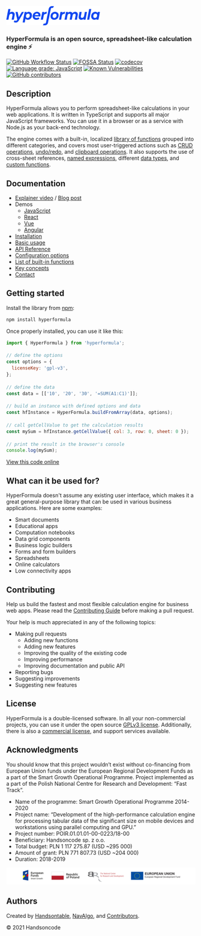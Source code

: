 <a href="https://handsontable.github.io/hyperformula/">
<img src="./github-hf-logo-blue.svg" width="250" height="51" alt="HyperFormula"/>
</a>

### HyperFormula is an open source, spreadsheet-like calculation engine ⚡

[![GitHub Workflow Status](https://img.shields.io/github/workflow/status/handsontable/hyperformula/Test)](https://github.com/handsontable/hyperformula/actions?query=workflow%3ATest+branch%3Amaster)
[![FOSSA Status](https://app.fossa.io/api/projects/git%2Bgithub.com%2Fhandsontable%2Fhyperformula.svg?type=shield)](https://app.fossa.io/projects/git%2Bgithub.com%2Fhandsontable%2Fhyperformula?ref=badge_shield)
[![codecov](https://codecov.io/gh/handsontable/hyperformula/branch/master/graph/badge.svg?token=5k9ZQv8azO)](https://codecov.io/gh/handsontable/hyperformula)
[![Language grade: JavaScript](https://img.shields.io/lgtm/grade/javascript/g/handsontable/hyperformula.svg?logo=lgtm&logoWidth=18)](https://lgtm.com/projects/g/handsontable/hyperformula/context:javascript)
[![Known Vulnerabilities](https://snyk.io/test/github/handsontable/hyperformula/badge.svg?targetFile=package.json)](https://snyk.io/test/github/handsontable/hyperformula?targetFile=package.json)
[![GitHub contributors](https://img.shields.io/github/contributors/handsontable/hyperformula)](https://github.com/handsontable/hyperformula/graphs/contributors)


## Description

HyperFormula allows you to perform spreadsheet-like calculations in your
web applications. It is written in TypeScript and supports all major
JavaScript frameworks. You can use it in a browser or as a service with
Node.js as your back-end technology.

The engine comes with a built-in, localized
[library of functions](https://handsontable.github.io/hyperformula/guide/built-in-functions.html)
grouped into different categories, and covers most user-triggered actions
such as [CRUD operations](https://handsontable.github.io/hyperformula/guide/basic-operations.html),
[undo/redo](https://handsontable.github.io/hyperformula/guide/undo-redo.html),
and [clipboard operations](https://handsontable.github.io/hyperformula/guide/clipboard-operations.html).
It also supports the use of cross-sheet references,
[named expressions](https://handsontable.github.io/hyperformula/guide/named-ranges.html),
different [data types](https://handsontable.github.io/hyperformula/guide/types-of-values.html),
and [custom functions](https://handsontable.github.io/hyperformula/guide/custom-functions.html).

## Documentation

- [Explainer video](https://www.youtube.com/watch?v=JJXUmACTDdk) /
[Blog post](https://handsontable.com/blog/articles/2020/6/introducing-hyperformula-fast-javascript-calculation-engine)
- Demos
  - [JavaScript](https://handsontable.github.io/hyperformula/guide/demo.html)
  - [React](https://handsontable.github.io/hyperformula/guide/integration-with-react.html)
  - [Vue](https://handsontable.github.io/hyperformula/guide/integration-with-vue.html)
  - [Angular](https://handsontable.github.io/hyperformula/guide/integration-with-angular.html)
- [Installation](https://handsontable.github.io/hyperformula/guide/client-side-installation.html)
- [Basic usage](https://handsontable.github.io/hyperformula/guide/basic-usage.html)
- [API Reference](https://handsontable.github.io/hyperformula/api/)
- [Configuration options](https://handsontable.github.io/hyperformula/guide/configuration-options.html)
- [List of built-in functions](https://handsontable.github.io/hyperformula/guide/built-in-functions.html)
- [Key concepts](https://handsontable.github.io/hyperformula/guide/key-concepts.html)
- [Contact](https://handsontable.github.io/hyperformula/guide/contact.html)

## Getting started

Install the library from [npm](https://www.npmjs.com/package/hyperformula):

```js
npm install hyperformula
```

Once properly installed, you can use it like this:

```js
import { HyperFormula } from 'hyperformula';

// define the options
const options = {
  licenseKey: 'gpl-v3',
};

// define the data
const data = [['10', '20', '30', '=SUM(A1:C1)']];

// build an instance with defined options and data 
const hfInstance = HyperFormula.buildFromArray(data, options);

// call getCellValue to get the calculation results
const mySum = hfInstance.getCellValue({ col: 3, row: 0, sheet: 0 });

// print the result in the browser's console
console.log(mySum);
```

[View this code online](https://codesandbox.io/s/github/handsontable/hyperformula-demos/tree/develop/basic-usage)

## What can it be used for?

HyperFormula doesn't assume any existing user interface, which makes it
a great general-purpose library that can be used in various business
applications. Here are some examples:

- Smart documents
- Educational apps
- Computation notebooks
- Data grid components
- Business logic builders
- Forms and form builders
- Spreadsheets
- Online calculators
- Low connectivity apps

## Contributing

Help us build the fastest and most flexible calculation engine for
business web apps. Please read the [Contributing Guide](https://handsontable.github.io/hyperformula/guide/contributing.html) before
making a pull request.

Your help is much appreciated in any of the following topics:

- Making pull requests
  - Adding new functions
  - Adding new features
  - Improving the quality of the existing code
  - Improving performance
  - Improving documentation and public API
- Reporting bugs
- Suggesting improvements
- Suggesting new features

## License

HyperFormula is a double-licensed software. In all your non-commercial projects, you can use it under the
open source [GPLv3 license](https://github.com/handsontable/hyperformula/blob/master/gpl-3.0.txt). Additionally, there is also a [commercial license](https://handsontable.github.io/hyperformula/guide/contact.html), and support services available.

## Acknowledgments 

You should know that this project wouldn’t exist without co-financing from European Union funds under the European Regional Development Funds as a part of the Smart Growth Operational Programme. Project implemented as a part of the Polish National Centre for Research and Development: “Fast Track”.

- Name of the programme: Smart Growth Operational Programme 2014-2020
- Project name: “Development of the high-performance calculation engine for processing tabular data of the significant size on mobile devices and workstations using parallel computing and GPU.”
- Project number: POIR.01.01.01-00-0223/18-00
- Beneficiary: Handsoncode sp. z o.o.
- Total budget: PLN 1 117 275.87 (USD ~295 000)
- Amount of grant: PLN 771 807.73 (USD ~204 000)
- Duration: 2018-2019

![eu-funds](docs/.vuepress/public/eu-logos.png)

## Authors

Created by [Handsontable](https://handsontable.com), [NavAlgo](https://www.navalgo.com/en/),
and [Contributors](https://github.com/handsontable/hyperformula/graphs/contributors).

© 2021 Handsoncode
